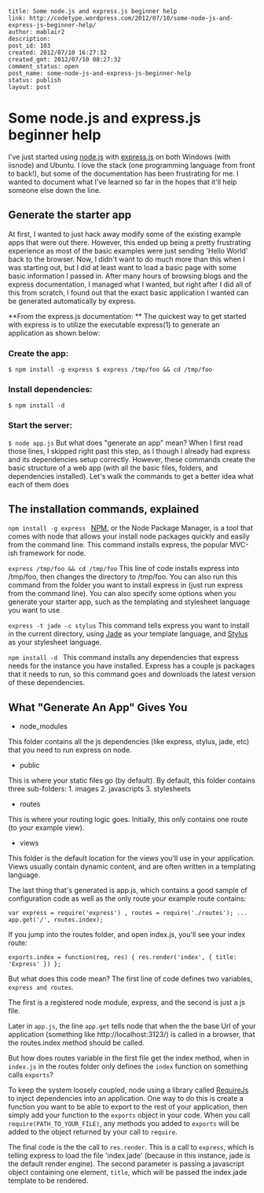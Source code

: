 ```
title: Some node.js and express.js beginner help
link: http://codetype.wordpress.com/2012/07/10/some-node-js-and-express-js-beginner-help/
author: mablair2
description: 
post_id: 103
created: 2012/07/10 16:27:32
created_gmt: 2012/07/10 08:27:32
comment_status: open
post_name: some-node-js-and-express-js-beginner-help
status: publish
layout: post
```

# Some node.js and express.js beginner help

I've just started using [node.js](http://nodejs.org/) with [express.js](http://expressjs.com) on both Windows (with iisnode) and Ubuntu. I love the stack (one programming language from front to back!), but some of the documentation has been frustrating for me. I wanted to document what I've learned so far in the hopes that it'll help someone else down the line. 

## Generate the starter app

At first, I wanted to just hack away modify some of the existing example apps that were out there. However, this ended up being a pretty frustrating experience as most of the basic examples were just sending 'Hello World' back to the browser. Now, I didn't want to do much more than this when I was starting out, but I did at least want to load a basic page with some basic information I passed in. After many hours of browsing blogs and the express documentation, I managed what I wanted, but right after I did all of this from scratch, I found out that the exact basic application I wanted can be generated automatically by express. 

**From the express.js documentation: ** 
The quickest way to get started with express is to utilize the executable express(1) to generate an application as shown below: 

### Create the app:

` $ npm install -g express $ express /tmp/foo && cd /tmp/foo `

### Install dependencies:

` $ npm install -d `

### Start the server:

` $ node app.js ` But what does "generate an app" mean? When I first read those lines, I skipped right past this step, as I though I already had express and its dependencies setup correctly. However, these commands create the basic structure of a web app (with all the basic files, folders, and dependencies installed). Let's walk the commands to get a better idea what each of them does 

## The installation commands, explained

`npm install -g express ` 
[NPM](http://npmjs.org), or the Node Package Manager, is a tool that comes with node that allows your install node packages quickly and easily from the command line. This command installs express, the popular MVC-ish framework for node. 

`express /tmp/foo && cd /tmp/foo` 
This line of code installs express into /tmp/foo, then changes the directory to /tmp/foo. You can also run this command from the folder you want to install express in (just run express from the command line). You can also specify some options when you generate your starter app, such as the templating and stylesheet language you want to use. 

`express -t jade -c stylus` 
This command tells express you want to install in the current directory, using [Jade](http://jade-lang.com/) as your template language, and [Stylus](http://learnboost.github.com/stylus/) as your stylesheet language. 

`npm install -d ` 
This command installs any dependencies that express needs for the instance you have installed. Express has a couple js packages that it needs to run, so this command goes and downloads the latest version of these dependencies. 

## What "Generate An App" Gives You

  * node_modules

This folder contains all the js dependencies (like express, stylus, jade, etc) that you need to run express on node. 

  * public

This is where your static files go (by default). By default, this folder contains three sub-folders: 
    1. images
    2. javascripts
    3. stylesheets

  * routes

This is where your routing logic goes. Initially, this only contains one route (to your example view).

  * views

This folder is the default location for the views you'll use in your application. Views usually contain dynamic content, and are often written in a templating language. 

The last thing that's generated is app.js, which contains a good sample of configuration code as well as the only route your example route contains: 

`var express = require('express') , routes = require('./routes'); ... app.get('/', routes.index); `

If you jump into the routes folder, and open index.js, you'll see your index route: 

` exports.index = function(req, res) { res.render('index', { title: 'Express' }) }; ` 

But what does this code mean? The first line of code defines two variables, `express and routes`. 

The first is a registered node module, express, and the second is just a js file. 

Later in ` app.js `, the line ` app.get ` tells node that when the the base Url of your application (something like http://localhost:3123/) is called in a browser, that the routes.index method should be called. 

But how does routes variable in the first file get the index method, when in ` index.js ` in the routes folder only defines the ` index ` function on something calls `exports`? 

To keep the system loosely coupled, node using a library called [RequireJs](http://requirejs.org) to inject dependencies into an application. One way to do this is create a function you want to be able to export to the rest of your application, then simply add your function to the ` exports ` object in your code. When you call ` require(PATH_TO_YOUR_FILE) `, any methods you added to `exports` will be added to the object returned by your call to `require`. 

The final code is the the call to `res.render`. This is a call to `express`, which is telling express to load the file 'index.jade' (because in this instance, jade is the default render engine). The second parameter is passing a javascript object containing one element, `title`, which will be passed the index.jade template to be rendered.